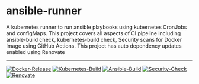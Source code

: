 # ansible-runner
A kubernetes runner to run ansible playbooks using kubernetes CronJobs and configMaps.
This project covers all aspects of CI pipeline including ansible-build check, kubernetes-build check, Security scans for Docker Image using GitHub Actions. This project has auto dependency updates enabled using Renovate

------
[![Docker-Release](https://github.com/ishanjainn/ansible-runner/actions/workflows/docker-release.yml/badge.svg)](https://github.com/ishanjainn/ansible-runner/actions/workflows/docker-release.yml)
[![Kubernetes-Build](https://github.com/ishanjainn/ansible-runner/actions/workflows/kubernetes-build.yml/badge.svg)](https://github.com/ishanjainn/ansible-runner/actions/workflows/kubernetes-build.yml)
[![Ansible-Build](https://github.com/ishanjainn/ansible-runner/actions/workflows/ansible-build.yml/badge.svg)](https://github.com/ishanjainn/ansible-runner/actions/workflows/ansible-build.yml)
[![Security-Check](https://github.com/ishanjainn/ansible-runner/actions/workflows/security-check.yml/badge.svg)](https://github.com/ishanjainn/ansible-runner/actions/workflows/security-check.yml)
[![Renovate](https://github.com/ishanjainn/ansible-runner/actions/workflows/renovate.yml/badge.svg)](https://github.com/ishanjainn/ansible-runner/actions/workflows/renovate.yml)
